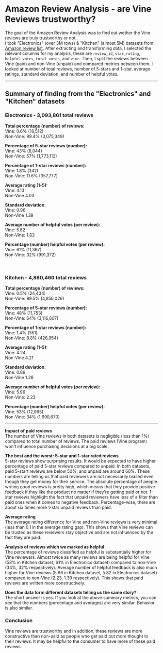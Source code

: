 # Amazon Review Analysis - are Vine Reviews trustworthy?

The goal of the Amazon Review Analysis was to find out wether the Vine reviews are truly trustworthy or not. <br>
I took "Electronics" (over 3M rows) & "Kitchen" (almost 5M) datasets from [Amazon review list](https://s3.amazonaws.com/amazon-reviews-pds/tsv/index.txt). After extracting and transforming data, I selected the relevant columns for my analysis, these are `review_id`, `star_rating`, `helpful_votes`, `total_votes`, and `vine`. Then, I split the reviews between Vine (paid) and non-Vine (unpaid) and compared metrics between them. I looked at number of total reviews, number of 5-stars and 1-star, average ratings, standard deviation, and number of helpful votes. <br>

---

## Summary of finding from the "Electronics" and "Kitchen" datasets <br>

### Electronics - 3,093,861 total reviews <br>

**Total percentage (number) of reviews:** <br>
Vine:           0.6% (18,512) <br>
Non-Vine:       99.4% (3,075,349) <br>

**Percentage of 5-star reviews (number):**    
Vine:           43% (8,044)<br>
Non-Vine:       57% (1,773,112)<br>

**Percentage of 1-star reviews (number):**    
Vine:           1.8% (342)<br>
Non-Vine:       11.6% (357,777) <br>

**Average rating (1-5):** <br>
Vine:           4.13 <br>
Non-Vine        4.03 <br>

**Standard deviation:** <br>
Vine:           0.96 <br>
Non-Vine        1.39 <br>

**Average number of helpful votes (per review):** <br>
Vine:           5.82 <br>
Non-Vine:       1.83 <br>

**Percentage (number) helpful votes (per review):** <br>
Vine:           61% (11,367) <br>
Non-Vine:       32% (991,372) <br>
<br>
<br>

### Kitchen - 4,880,460 total reviews <br>

**Total percentage (number) of reviews:** <br>
Vine:           0.5% (24,434) <br>
Non-Vine:       99.5% (4,856,026) <br>

**Percentage of 5-star reviews (number):**   
Vine:           48% (11,753) <br>
Non-Vine:       64% (3,116,807) <br>

**Percentage of 1-star reviews (number):**   
Vine:           1.4% (351)<br>
Non-Vine:       8.8% (426,954) <br>

**Average rating (1-5):** <br>
Vine:           4.24<br>
Non-Vine        4.21 <br>

**Standard deviation:** <br>
Vine:           0.89<br>
Non-Vine        1.28 <br>

**Average number of helpful votes (per review):** <br>
Vine:           5.96<br>
Non-Vine:       2.23 <br>

**Percentage (number) helpful votes (per review):** <br>
Vine:           53% (12,965)<br>
Non-Vine:       34% (1,690,670) <br>

---

**Impact of paid reviews** <br>
The number of Vine reviews in both datasets is negligible (less than 1%) compared to total number of reviews. The paid reviews (Vine program) won't influence purchasing decisions at a big scale.  <br>

**The best and the worst: 5-star and 1-star rated reviews** <br>
5-star reviews show surprising results. It would be expected to have higher percentage of paid 5-star reviews compared to unpaid. In both datasets, paid 5-start reviews are below 50%, and unpaid are around 60%. These numbers are telling us that paid reviewers are not necessarily biased even though they get money for their service. The absolute percentage of people writing good reviews is pretty high, which means that they provide positive feedback if they like the product no matter if they're getting paid or not.
1-star reviews highlight the fact that unpaid reviewers have less of a filter than paid ones when it comes to negative feedback. Percentage-wise, there are about six times more 1-star unpaid reviews than paid. <br>

**Average rating** <br>
The average rating difference for Vine and non-Vine reviews is very minimal (less than 0.1 in the average rating gap). This shows that Vine reviews can be trusted as these reviewers stay objective and are not influenced by the fact they are paid. <br>

**Analysis of reviews which we marked as helpful** <br>
The percentage of reviews classified as helpful is substantially higher for Vine reviewers. Almost twice as many reviews are being helpful for Vine (53% in Kitchen dataset, 61% in Electronics dataset) compared to non-Vine (34%, 32% respectively). Average number of helpful feedback is also much higher for Vine reviews (5.96 in Kitchen dataset, 5.82 in Electronics dataset) compared to non-Vine (2.23, 1.39 respectively). This shows that paid reviews are written more constructively. <br>

**Does the data form different datasets telling us the same story?** <br>
The short answer is yes. If you look at the above summary metrics, you can see that the numbers (percentage and averages) are very similar. Behavior is also similar. <br>

### Conclusion <br>
Vine reviews are trustworthy and in addition, these reviews are more constructive than non-paid as people who get paid put more thought to their reviews. It may be helpful to the consumer to have more of these paid reviews.